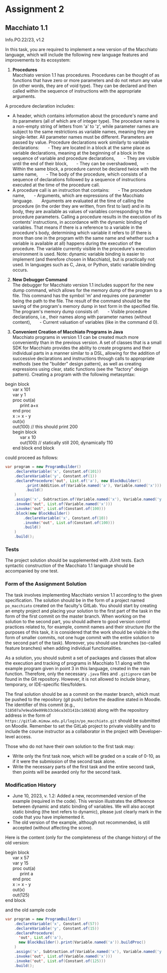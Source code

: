 # Assignment 2
## Macchiato 1.1
Info.PO.22/23, v1.2

In this task, you are required to implement a new version of the Macchiato language, which will include the following new language features and improvements to its ecosystem:

1. **Procedures**  
Macchiato version 1.1 has procedures. Procedures can be thought of as functions that have zero or more parameters and do not return any value (in other words, they are of void type). They can be declared and then called within the sequence of instructions with the appropriate arguments.

A procedure declaration includes:
- A header, which contains information about the procedure's name and its parameters (all of which are of integer type). The procedure name is a non-empty string of letters from 'a' to 'z', while parameter names are subject to the same restrictions as variable names, meaning they are single-letter. All parameter names must be different. Parameters are passed by value. Procedure declarations work similarly to variable declarations:
&nbsp;&nbsp;&nbsp;&nbsp;&nbsp;&nbsp;- They are located in a block at the same place as variable declarations, meaning at the beginning of a block in the sequence of variable and procedure declarations,
&nbsp;&nbsp;&nbsp;&nbsp;&nbsp;&nbsp;- They are visible until the end of their block,
&nbsp;&nbsp;&nbsp;&nbsp;&nbsp;&nbsp;- They can be overshadowed,
&nbsp;&nbsp;&nbsp;&nbsp;&nbsp;&nbsp;- Within the same block, a procedure cannot be declared twice with the same name,
&nbsp;&nbsp;&nbsp;&nbsp;&nbsp;&nbsp;- The body of the procedure, which consists of a sequence of declarations followed by a sequence of instructions executed at the time of the procedure call.
- A procedure call is an instruction that contains:
&nbsp;&nbsp;&nbsp;&nbsp;&nbsp;&nbsp;- The procedure name,
&nbsp;&nbsp;&nbsp;&nbsp;&nbsp;&nbsp;- Arguments, which are expressions of the Macchiato language.
&nbsp;&nbsp;&nbsp;&nbsp;&nbsp;&nbsp;Arguments are evaluated at the time of calling the procedure (in the order they are written, from first to last) and in its body, they are available as values of variables corresponding to the procedure parameters. Calling a procedure results in the execution of its contents' instructions, in accordance with the dynamic binding of variables. That means if there is a reference to a variable in the procedure's body, determining which variable it refers to (if there is more than one in the program with the same name and whether such a variable is available at all) happens during the execution of the procedure. The variable currently visible in the procedure's execution environment is used. Note: dynamic variable binding is easier to implement (and therefore chosen in Macchiato), but is practically not used. In languages such as C, Java, or Python, static variable binding occurs.

2. **New Debugger Command**  
The debugger for Macchiato version 1.1 includes support for the new dump command, which allows for the memory dump of the program to a file. This command has the symbol 'm' and requires one parameter being the path to the file. The result of the command should be the saving of the program's memory dump in text form in the specified file. The program's memory dump consists of:
&nbsp;&nbsp;&nbsp;&nbsp;&nbsp;&nbsp;- Visible procedure declarations, i.e., their names along with parameter names (without content),
&nbsp;&nbsp;&nbsp;&nbsp;&nbsp;&nbsp;- Current valuation of variables (like in the command d 0).

3. **Convenient Creation of Macchiato Programs in Java**  
Macchiato programs in version 1.1 can be created much more conveniently than in the previous version. A set of classes that is a small SDK for Macchiato provides the ability to create programs and their individual parts in a manner similar to a DSL, allowing for the addition of successive declarations and instructions through calls to appropriate methods (see the "builder" design pattern), as well as creating expressions using clear, static functions (see the "factory" design pattern). Creating a program with the following metasyntax:  

begin block  
&nbsp;&nbsp;&nbsp;&nbsp;&nbsp;&nbsp;var x 101  
&nbsp;&nbsp;&nbsp;&nbsp;&nbsp;&nbsp;var y 1  
&nbsp;&nbsp;&nbsp;&nbsp;&nbsp;&nbsp;proc out(a)  
&nbsp;&nbsp;&nbsp;&nbsp;&nbsp;&nbsp;&nbsp;&nbsp;&nbsp;&nbsp;&nbsp;&nbsp;print a+x  
&nbsp;&nbsp;&nbsp;&nbsp;&nbsp;&nbsp;end proc  
&nbsp;&nbsp;&nbsp;&nbsp;&nbsp;&nbsp;x := x - y  
&nbsp;&nbsp;&nbsp;&nbsp;&nbsp;&nbsp;out(x)  
&nbsp;&nbsp;&nbsp;&nbsp;&nbsp;&nbsp;out(100)  // this should print 200  
&nbsp;&nbsp;&nbsp;&nbsp;&nbsp;&nbsp;begin block  
&nbsp;&nbsp;&nbsp;&nbsp;&nbsp;&nbsp;&nbsp;&nbsp;&nbsp;&nbsp;&nbsp;&nbsp;var x 10  
&nbsp;&nbsp;&nbsp;&nbsp;&nbsp;&nbsp;&nbsp;&nbsp;&nbsp;&nbsp;&nbsp;&nbsp;out(100) // statically still 200, dynamically 110  
&nbsp;&nbsp;&nbsp;&nbsp;&nbsp;&nbsp;end block
end block  

could proceed as follows:  

```java
var program = new ProgramBuilder()
    .declareVariable('x', Constant.of(101))
    .declareVariable('y', Constant.of(1))
    .declareProcedure('out', List.of('a'), new BlockBuilder()
         .print(Addition.of(Variable.named('a'), Variable.named('x')))
         .build()
    )  
    .assign('x', Subtraction.of(Variable.named('x'), Variable.named('y')))
    .invoke('out', List.of(Variable.named('x')))
    .invoke('out', List.of(Constant.of(100)))
    .block(new BlockBuilder()
        .declareVariable('x', Constant.of(10))
        .invoke('out', List.of(Constant.of(100)))
        .build() 
    )
    .build();
```
### Tests
The project solution should be supplemented with JUnit tests. Each syntactic construction of the Macchiato 1.1 language should be accompanied by one test.

### Form of the Assignment Solution
The task involves implementing Macchiato version 1.1 according to the given specification. The solution should be in the form of a project named `po_macchiato` created on the faculty's GitLab. You should start by creating an empty project and placing your solution to the first part of the task in the form of the first commit on the master branch. When working on the solution to the second part, you should adhere to good version control practices related to, for example, commit names and their structure (for the purposes of this task, it is considered that the work should be visible in the form of smaller commits, not one huge commit with the entire solution to the second part of the task). Moreover, you should use branches (so-called feature branches) when adding individual functionalities.

As a solution, you should submit a set of packages and classes that allow the execution and tracking of programs in Macchiato 1.1 along with the example program given in point 3 in this language, created in the main function. Therefore, only the necessary `.java` files and `.gitignore` can be found in the Git repository. However, it is not allowed to include binary, temporary, or IDE-specific files/folders.

The final solution should be as a commit on the master branch, which must be pushed to the repository (git push) before the deadline stated in Moodle. The identifier of this commit (e.g., `518507a7e9ea50e099b33cb6ca3d3141bc1d6638`) along with the repository address in the form of `https://gitlab.mimuw.edu.pl/login/po_macchiato.git` should be submitted on Moodle. Remember to set the GitLab project to private visibility and to include the course instructor as a collaborator in the project with Developer-level access.

Those who do not have their own solution to the first task may:
- Write only the first task now, which will be graded on a scale of 0-10, as if it were the submission of the second task alone.
- Write the necessary parts of the first task and the entire second task, then points will be awarded only for the second task.

### Modification History
- June 10, 2023, v. 1.2: Added a new, recommended version of the example (required in the code). This version illustrates the difference between dynamic and static binding of variables. We will also accept static binding (the text refers to dynamic), please just clearly mark in the code that you have implemented it.
- The old version of the example, although not recommended, is still accepted (without affecting the score).

Here is the content (only for the completeness of the change history) of the old version:

begin block  
&nbsp;&nbsp;&nbsp;&nbsp;&nbsp;&nbsp;var x 57  
&nbsp;&nbsp;&nbsp;&nbsp;&nbsp;&nbsp;var y 15  
&nbsp;&nbsp;&nbsp;&nbsp;&nbsp;&nbsp;proc out(a)  
&nbsp;&nbsp;&nbsp;&nbsp;&nbsp;&nbsp;&nbsp;&nbsp;&nbsp;&nbsp;&nbsp;&nbsp;print a  
&nbsp;&nbsp;&nbsp;&nbsp;&nbsp;&nbsp;end proc  
&nbsp;&nbsp;&nbsp;&nbsp;&nbsp;&nbsp;x := x - y  
&nbsp;&nbsp;&nbsp;&nbsp;&nbsp;&nbsp;out(x)  
&nbsp;&nbsp;&nbsp;&nbsp;&nbsp;&nbsp;out(125)  
end block  

and the old sample code

```java
var program = new ProgramBuilder()
    .declareVariable('x', Constant.of(57))
    .declareVariable('y', Constant.of(15))
    .declareProcedure(
      'out', List.of('a'),
      new BlockBuilder().print(Variable.named('a')).buildProc()
    )  
    .assign('x', Subtraction.of(Variable.named('x'), Variable.named('y')))
    .invoke('out', List.of(Variable.named('x')))
    .invoke('out', List.of(Constant.of(125)))
    .build();
